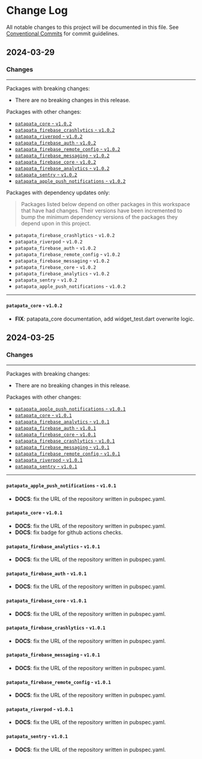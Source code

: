 # Change Log

All notable changes to this project will be documented in this file.
See [Conventional Commits](https://conventionalcommits.org) for commit guidelines.

## 2024-03-29

### Changes

---

Packages with breaking changes:

 - There are no breaking changes in this release.

Packages with other changes:

 - [`patapata_core` - `v1.0.2`](#patapata_core---v102)
 - [`patapata_firebase_crashlytics` - `v1.0.2`](#patapata_firebase_crashlytics---v102)
 - [`patapata_riverpod` - `v1.0.2`](#patapata_riverpod---v102)
 - [`patapata_firebase_auth` - `v1.0.2`](#patapata_firebase_auth---v102)
 - [`patapata_firebase_remote_config` - `v1.0.2`](#patapata_firebase_remote_config---v102)
 - [`patapata_firebase_messaging` - `v1.0.2`](#patapata_firebase_messaging---v102)
 - [`patapata_firebase_core` - `v1.0.2`](#patapata_firebase_core---v102)
 - [`patapata_firebase_analytics` - `v1.0.2`](#patapata_firebase_analytics---v102)
 - [`patapata_sentry` - `v1.0.2`](#patapata_sentry---v102)
 - [`patapata_apple_push_notifications` - `v1.0.2`](#patapata_apple_push_notifications---v102)

Packages with dependency updates only:

> Packages listed below depend on other packages in this workspace that have had changes. Their versions have been incremented to bump the minimum dependency versions of the packages they depend upon in this project.

 - `patapata_firebase_crashlytics` - `v1.0.2`
 - `patapata_riverpod` - `v1.0.2`
 - `patapata_firebase_auth` - `v1.0.2`
 - `patapata_firebase_remote_config` - `v1.0.2`
 - `patapata_firebase_messaging` - `v1.0.2`
 - `patapata_firebase_core` - `v1.0.2`
 - `patapata_firebase_analytics` - `v1.0.2`
 - `patapata_sentry` - `v1.0.2`
 - `patapata_apple_push_notifications` - `v1.0.2`

---

#### `patapata_core` - `v1.0.2`

 - **FIX**: patapata_core documentation, add widget_test.dart overwrite logic.


## 2024-03-25

### Changes

---

Packages with breaking changes:

 - There are no breaking changes in this release.

Packages with other changes:

 - [`patapata_apple_push_notifications` - `v1.0.1`](#patapata_apple_push_notifications---v101)
 - [`patapata_core` - `v1.0.1`](#patapata_core---v101)
 - [`patapata_firebase_analytics` - `v1.0.1`](#patapata_firebase_analytics---v101)
 - [`patapata_firebase_auth` - `v1.0.1`](#patapata_firebase_auth---v101)
 - [`patapata_firebase_core` - `v1.0.1`](#patapata_firebase_core---v101)
 - [`patapata_firebase_crashlytics` - `v1.0.1`](#patapata_firebase_crashlytics---v101)
 - [`patapata_firebase_messaging` - `v1.0.1`](#patapata_firebase_messaging---v101)
 - [`patapata_firebase_remote_config` - `v1.0.1`](#patapata_firebase_remote_config---v101)
 - [`patapata_riverpod` - `v1.0.1`](#patapata_riverpod---v101)
 - [`patapata_sentry` - `v1.0.1`](#patapata_sentry---v101)

---

#### `patapata_apple_push_notifications` - `v1.0.1`

 - **DOCS**: fix the URL of the repository written in pubspec.yaml.

#### `patapata_core` - `v1.0.1`

 - **DOCS**: fix the URL of the repository written in pubspec.yaml.
 - **DOCS**: fix badge for github actions checks.

#### `patapata_firebase_analytics` - `v1.0.1`

 - **DOCS**: fix the URL of the repository written in pubspec.yaml.

#### `patapata_firebase_auth` - `v1.0.1`

 - **DOCS**: fix the URL of the repository written in pubspec.yaml.

#### `patapata_firebase_core` - `v1.0.1`

 - **DOCS**: fix the URL of the repository written in pubspec.yaml.

#### `patapata_firebase_crashlytics` - `v1.0.1`

 - **DOCS**: fix the URL of the repository written in pubspec.yaml.

#### `patapata_firebase_messaging` - `v1.0.1`

 - **DOCS**: fix the URL of the repository written in pubspec.yaml.

#### `patapata_firebase_remote_config` - `v1.0.1`

 - **DOCS**: fix the URL of the repository written in pubspec.yaml.

#### `patapata_riverpod` - `v1.0.1`

 - **DOCS**: fix the URL of the repository written in pubspec.yaml.

#### `patapata_sentry` - `v1.0.1`

 - **DOCS**: fix the URL of the repository written in pubspec.yaml.

